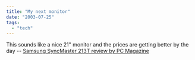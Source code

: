 ```yaml
---
title: "My next monitor"
date: "2003-07-25"
tags: 
  - "tech"
---
```


This sounds like a nice 21" monitor and the prices are getting better by the day -- [Samsung SyncMaster 213T review by PC Magazine](http://www.pcmag.com/article2/0,4149,1202229,00.asp "Samsung SyncMaster 213T review by PC Magazine")
